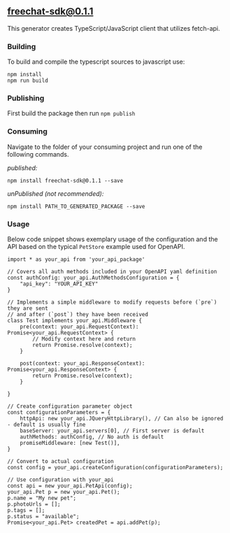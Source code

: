 ## freechat-sdk@0.1.1

This generator creates TypeScript/JavaScript client that utilizes fetch-api.

### Building

To build and compile the typescript sources to javascript use:
```
npm install
npm run build
```

### Publishing

First build the package then run ```npm publish```

### Consuming

Navigate to the folder of your consuming project and run one of the following commands.

_published:_

```
npm install freechat-sdk@0.1.1 --save
```

_unPublished (not recommended):_

```
npm install PATH_TO_GENERATED_PACKAGE --save
```

### Usage

Below code snippet shows exemplary usage of the configuration and the API based 
on the typical `PetStore` example used for OpenAPI. 

```
import * as your_api from 'your_api_package'

// Covers all auth methods included in your OpenAPI yaml definition
const authConfig: your_api.AuthMethodsConfiguration = {
    "api_key": "YOUR_API_KEY"
}

// Implements a simple middleware to modify requests before (`pre`) they are sent
// and after (`post`) they have been received 
class Test implements your_api.Middleware {
    pre(context: your_api.RequestContext): Promise<your_api.RequestContext> {
        // Modify context here and return
        return Promise.resolve(context);
    }

    post(context: your_api.ResponseContext): Promise<your_api.ResponseContext> {
        return Promise.resolve(context);
    }

}

// Create configuration parameter object
const configurationParameters = {
    httpApi: new your_api.JQueryHttpLibrary(), // Can also be ignored - default is usually fine
    baseServer: your_api.servers[0], // First server is default
    authMethods: authConfig, // No auth is default
    promiseMiddleware: [new Test()],
}

// Convert to actual configuration
const config = your_api.createConfiguration(configurationParameters);

// Use configuration with your_api
const api = new your_api.PetApi(config);
your_api.Pet p = new your_api.Pet();
p.name = "My new pet";
p.photoUrls = [];
p.tags = [];
p.status = "available";
Promise<your_api.Pet> createdPet = api.addPet(p);

```

